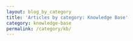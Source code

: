 ```yaml
---
layout: blog_by_category
title: 'Articles by category: Knowledge Base'
category: knowledge-base
permalink: /category/kb/
---
```

